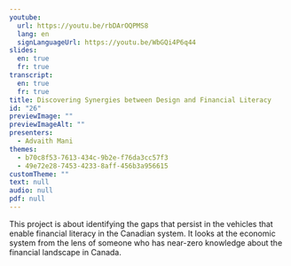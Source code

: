 ```yaml
---
youtube:
  url: https://youtu.be/rbDArOQPMS8
  lang: en
  signLanguageUrl: https://youtu.be/WbGQi4P6q44
slides:
  en: true
  fr: true
transcript:
  en: true
  fr: true
title: Discovering Synergies between Design and Financial Literacy
id: "26"
previewImage: ""
previewImageAlt: ""
presenters:
  - Advaith Mani
themes:
  - b70c8f53-7613-434c-9b2e-f76da3cc57f3
  - 49e72e28-7453-4233-8aff-456b3a956615
customTheme: ""
text: null
audio: null
pdf: null
---
```

This project is about identifying the gaps that persist in the vehicles that enable financial literacy in the Canadian system. It looks at the economic system from the lens of someone who has near-zero knowledge about the financial landscape in Canada.
